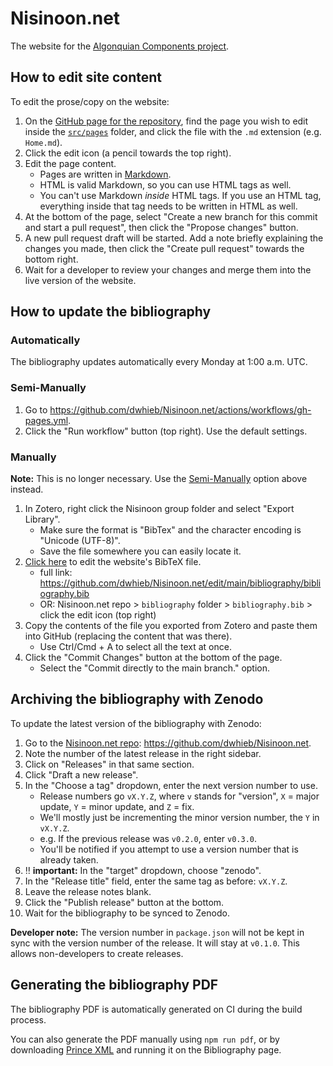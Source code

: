 # Nisinoon.net

The website for the [Algonquian Components project][website].

## How to edit site content

To edit the prose/copy on the website:

1. On the [GitHub page for the repository][GitHub], find the page you wish to edit inside the [`src/pages`][pages] folder, and click the file with the `.md` extension (e.g. `Home.md`).
2. Click the edit icon (a pencil towards the top right).
3. Edit the page content.
   - Pages are written in [Markdown][md].
   - HTML is valid Markdown, so you can use HTML tags as well.
   - You can't use Markdown *inside* HTML tags. If you use an HTML tag, everything inside that tag needs to be written in HTML as well.
4. At the bottom of the page, select "Create a new branch for this commit and start a pull request", then click the "Propose changes" button.
5. A new pull request draft will be started. Add a note briefly explaining the changes you made, then click the "Create pull request" towards the bottom right.
6. Wait for a developer to review your changes and merge them into the live version of the website.

## How to update the bibliography

### Automatically

The bibliography updates automatically every Monday at 1:00 a.m. UTC.

### Semi-Manually

1. Go to <https://github.com/dwhieb/Nisinoon.net/actions/workflows/gh-pages.yml>.
2. Click the "Run workflow" button (top right). Use the default settings.

### Manually

**Note:** This is no longer necessary. Use the [Semi-Manually](#semi-manually) option above instead.

1. In Zotero, right click the Nisinoon group folder and select "Export Library".
   - Make sure the format is "BibTex" and the character encoding is "Unicode (UTF-8)".
   - Save the file somewhere you can easily locate it.
2. [Click here](https://github.com/dwhieb/Nisinoon.net/edit/main/bibliography/bibliography.bib) to edit the website's BibTeX file.
   - full link: <https://github.com/dwhieb/Nisinoon.net/edit/main/bibliography/bibliography.bib>
   - OR: Nisinoon.net repo > `bibliography` folder > `bibliography.bib` > click the edit icon (top right)
3. Copy the contents of the file you exported from Zotero and paste them into GitHub (replacing the content that was there).
   - Use Ctrl/Cmd + A to select all the text at once.
4. Click the "Commit Changes" button at the bottom of the page.
   - Select the "Commit directly to the main branch." option.

[GitHub]:  https://github.com/dwhieb/Nisinoon.net
[md]:      https://docs.github.com/en/get-started/writing-on-github/getting-started-with-writing-and-formatting-on-github/basic-writing-and-formatting-syntax
[pages]:   https://github.com/dwhieb/Nisinoon.net/tree/main/src/pages
[website]: https://nisinoon.net

## Archiving the bibliography with Zenodo

To update the latest version of the bibliography with Zenodo:

1. Go to the [Nisinoon.net repo](https://github.com/dwhieb/Nisinoon.net): <https://github.com/dwhieb/Nisinoon.net>.
2. Note the number of the latest release in the right sidebar.
2. Click on "Releases" in that same section.
3. Click "Draft a new release".
4. In the "Choose a tag" dropdown, enter the next version number to use.
   - Release numbers go `vX.Y.Z`, where `v` stands for "version", `X` = major update, `Y` = minor update, and `Z` = fix.
   - We'll mostly just be incrementing the minor version number, the `Y` in `vX.Y.Z`.
   - e.g. If the previous release was `v0.2.0`, enter `v0.3.0`.
   - You'll be notified if you attempt to use a version number that is already taken.
5. ‼️ **important:** In the "target" dropdown, choose "zenodo".
6. In the "Release title" field, enter the same tag as before: `vX.Y.Z`.
7. Leave the release notes blank.
8. Click the "Publish release" button at the bottom.
9. Wait for the bibliography to be synced to Zenodo.

**Developer note:** The version number in `package.json` will not be kept in sync with the version number of the release. It will stay at `v0.1.0`. This allows non-developers to create releases.

## Generating the bibliography PDF

The bibliography PDF is automatically generated on CI during the build process.

You can also generate the PDF manually using `npm run pdf`, or by downloading [Prince XML](https://www.princexml.com/) and running it on the Bibliography page.
